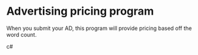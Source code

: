 # Advertising pricing program

When you submit your AD, this program will provide pricing based off the word count.

c#
